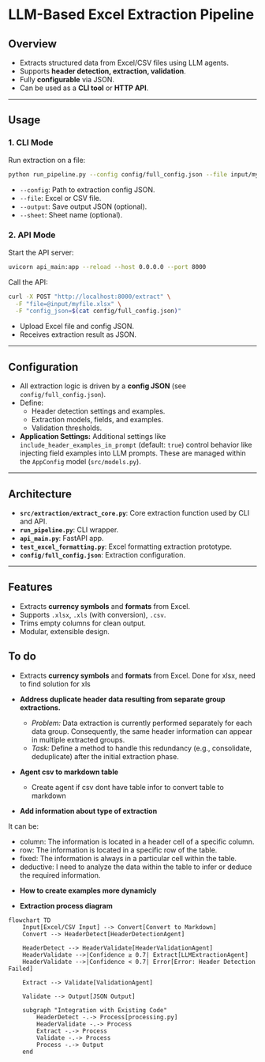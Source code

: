 # LLM-Based Excel Extraction Pipeline

## Overview

- Extracts structured data from Excel/CSV files using LLM agents.
- Supports **header detection, extraction, validation**.
- Fully **configurable** via JSON.
- Can be used as a **CLI tool** or **HTTP API**.

---

## Usage

### 1. CLI Mode

Run extraction on a file:

```bash
python run_pipeline.py --config config/full_config.json --file input/myfile.xlsx --output output/result.json
```

- `--config`: Path to extraction config JSON.
- `--file`: Excel or CSV file.
- `--output`: Save output JSON (optional).
- `--sheet`: Sheet name (optional).

### 2. API Mode

Start the API server:

```bash
uvicorn api_main:app --reload --host 0.0.0.0 --port 8000
```

Call the API:

```bash
curl -X POST "http://localhost:8000/extract" \
  -F "file=@input/myfile.xlsx" \
  -F "config_json=$(cat config/full_config.json)"
```

- Upload Excel file and config JSON.
- Receives extraction result as JSON.

---

## Configuration

- All extraction logic is driven by a **config JSON** (see `config/full_config.json`).
- Define:
  - Header detection settings and examples.
  - Extraction models, fields, and examples.
  - Validation thresholds.
- **Application Settings:** Additional settings like `include_header_examples_in_prompt` (default: `true`) control behavior like injecting field examples into LLM prompts. These are managed within the `AppConfig` model (`src/models.py`).

---

## Architecture

- **`src/extraction/extract_core.py`**: Core extraction function used by CLI and API.
- **`run_pipeline.py`**: CLI wrapper.
- **`api_main.py`**: FastAPI app.
- **`test_excel_formatting.py`**: Excel formatting extraction prototype.
- **`config/full_config.json`**: Extraction configuration.

---

## Features

- Extracts **currency symbols** and **formats** from Excel.
- Supports `.xlsx`, `.xls` (with conversion), `.csv`.
- Trims empty columns for clean output.
- Modular, extensible design.


## To do

- Extracts **currency symbols** and **formats** from Excel. Done for xlsx, need to find solution for xls

* **Address duplicate header data resulting from separate group extractions.**
    * *Problem:* Data extraction is currently performed separately for each data group. Consequently, the same header information can appear in multiple extracted groups.
    * *Task:* Define a method to handle this redundancy (e.g., consolidate, deduplicate) after the initial extraction phase.

* **Agent csv to markdown table**
    * Create agent if csv dont have table infor to convert table to markdown  

* **Add information about type of extraction**

It can be:
- column: The information is located in a header cell of a specific column.
- row: The information is located in a specific row of the table.
- fixed: The information is always in a particular cell within the table.
- deductive: I need to analyze the data within the table to infer or deduce the required information.


* **How to create examples more dynamicly**

* **Extraction process diagram**

```mermaid
flowchart TD
    Input[Excel/CSV Input] --> Convert[Convert to Markdown]
    Convert --> HeaderDetect[HeaderDetectionAgent]

    HeaderDetect --> HeaderValidate[HeaderValidationAgent]
    HeaderValidate -->|Confidence ≥ 0.7| Extract[LLMExtractionAgent]
    HeaderValidate -->|Confidence < 0.7| Error[Error: Header Detection Failed]

    Extract --> Validate[ValidationAgent]

    Validate --> Output[JSON Output]

    subgraph "Integration with Existing Code"
        HeaderDetect -.-> Process[processing.py]
        HeaderValidate -.-> Process
        Extract -.-> Process
        Validate -.-> Process
        Process -.-> Output
    end
```
